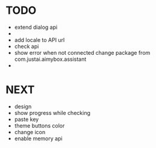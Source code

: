 # TODO
- extend dialog api
- 
- add locale to API url
- check api 
- show error when not connected
  change package from com.justai.aimybox.assistant
-
# NEXT
- design 
- show progress while checking
- paste key
- theme buttons color
- change icon
- enable memory api

